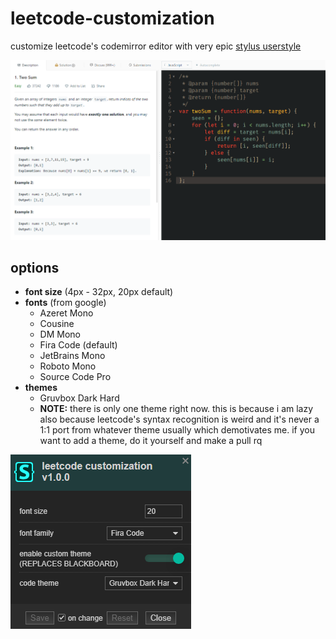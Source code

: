 # leetcode-customization

customize leetcode's codemirror editor with very epic [stylus userstyle](https://userstyles.world/style/6416/leetcode-customization)

![preview](https://github.com/smugsheep/leetcode-customization/blob/main/lc-preview.png)

## options

- **font size** (4px - 32px, 20px default)
- **fonts** (from google)
    - Azeret Mono
    - Cousine
    - DM Mono
    - Fira Code (default)
    - JetBrains Mono
    - Roboto Mono
    - Source Code Pro
- **themes**
    - Gruvbox Dark Hard
    - **NOTE:** there is only one theme right now. this is because i am lazy also because leetcode's syntax recognition is weird and it's never a 1:1 port from whatever theme usually which demotivates me. if you want to add a theme, do it yourself and make a pull rq 
    

![options](https://github.com/smugsheep/leetcode-customization/blob/main/lc-options.png)
